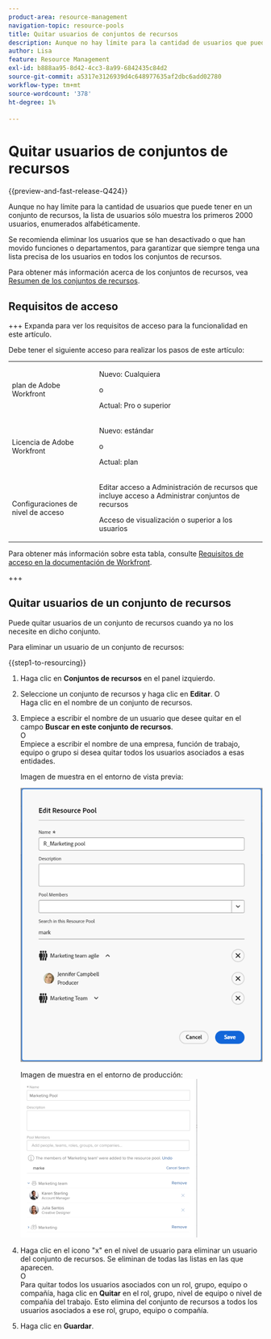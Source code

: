 ```yaml
---
product-area: resource-management
navigation-topic: resource-pools
title: Quitar usuarios de conjuntos de recursos
description: Aunque no hay límite para la cantidad de usuarios que puede tener en un conjunto de recursos, la lista de usuarios sólo muestra los primeros 2000 usuarios, enumerados alfabéticamente.
author: Lisa
feature: Resource Management
exl-id: b888aa95-8d42-4cc3-8a99-6842435c84d2
source-git-commit: a5317e3126939d4c648977635af2dbc6add02780
workflow-type: tm+mt
source-wordcount: '378'
ht-degree: 1%

---
```


# Quitar usuarios de conjuntos de recursos

{{preview-and-fast-release-Q424}}

Aunque no hay límite para la cantidad de usuarios que puede tener en un conjunto de recursos, la lista de usuarios sólo muestra los primeros 2000 usuarios, enumerados alfabéticamente.

Se recomienda eliminar los usuarios que se han desactivado o que han movido funciones o departamentos, para garantizar que siempre tenga una lista precisa de los usuarios en todos los conjuntos de recursos.

Para obtener más información acerca de los conjuntos de recursos, vea [Resumen de los conjuntos de recursos](../../../resource-mgmt/resource-planning/resource-pools/work-with-resource-pools.md).

## Requisitos de acceso

+++ Expanda para ver los requisitos de acceso para la funcionalidad en este artículo.

Debe tener el siguiente acceso para realizar los pasos de este artículo:

<table style="table-layout:auto"> 
 <col> 
 <col> 
 <tbody> 
  <tr> 
   <td role="rowheader">plan de Adobe Workfront</td> 
   <td><p>Nuevo: Cualquiera</p>
       <p>o</p>
       <p>Actual: Pro o superior</p> </td> 
  </tr> 
  <tr> 
   <td role="rowheader">Licencia de Adobe Workfront</td> 
   <td><p>Nuevo: estándar</p>
       <p>o</p>
       <p>Actual: plan</p></td>
  </tr> 
  <tr> 
   <td role="rowheader">Configuraciones de nivel de acceso</td> 
   <td> <p>Editar acceso a Administración de recursos que incluye acceso a Administrar conjuntos de recursos</p> <p>Acceso de visualización o superior a los usuarios</p></td> 
  </tr> 
 </tbody> 
</table>

Para obtener más información sobre esta tabla, consulte [Requisitos de acceso en la documentación de Workfront](/help/quicksilver/administration-and-setup/add-users/access-levels-and-object-permissions/access-level-requirements-in-documentation.md).

+++

## Quitar usuarios de un conjunto de recursos

Puede quitar usuarios de un conjunto de recursos cuando ya no los necesite en dicho conjunto.

Para eliminar un usuario de un conjunto de recursos:

{{step1-to-resourcing}}

1. Haga clic en **Conjuntos de recursos** en el panel izquierdo.
1. Seleccione un conjunto de recursos y haga clic en **Editar**.
O\
   Haga clic en el nombre de un conjunto de recursos.

1. Empiece a escribir el nombre de un usuario que desee quitar en el campo **Buscar en este conjunto de recursos**.\
   O\
   Empiece a escribir el nombre de una empresa, función de trabajo, equipo o grupo si desea quitar todos los usuarios asociados a esas entidades.

   <span class="preview">Imagen de muestra en el entorno de vista previa:<span>

   ![Quitar usuarios del conjunto de recursos](assets/remove-users-from-resource-pool.png)

   Imagen de muestra en el entorno de producción:
   ![Buscar en el conjunto de recursos](assets/search-inside-new-resource-pool-350x314.png)

1. Haga clic en el icono &quot;x&quot; en el nivel de usuario para eliminar un usuario del conjunto de recursos. Se eliminan de todas las listas en las que aparecen.\
   O\
   Para quitar todos los usuarios asociados con un rol, grupo, equipo o compañía, haga clic en **Quitar** en el rol, grupo, nivel de equipo o nivel de compañía del trabajo. Esto elimina del conjunto de recursos a todos los usuarios asociados a ese rol, grupo, equipo o compañía.

1. Haga clic en **Guardar**.
